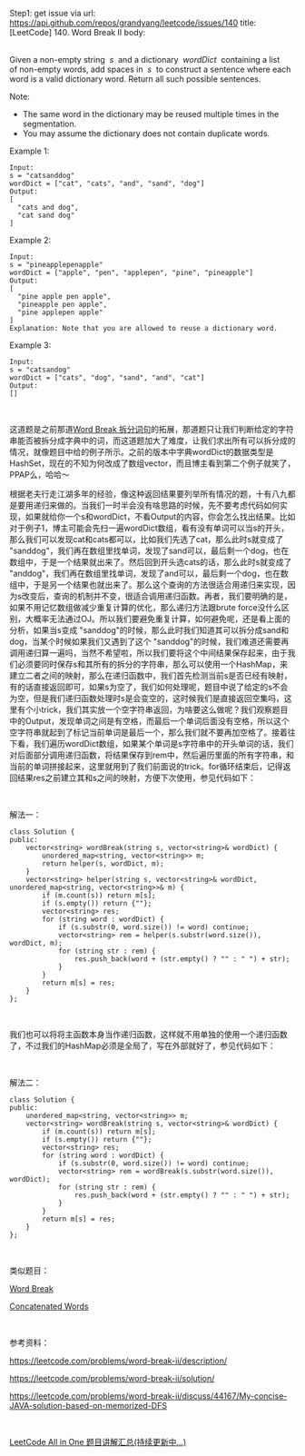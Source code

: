 Step1: get issue via url: https://api.github.com/repos/grandyang/leetcode/issues/140 
 title:[LeetCode] 140. Word Break II 
 body:  
  

Given a non-empty string  _s_  and a dictionary  _wordDict_  containing a list of non-empty words, add spaces in  _s_  to construct a sentence where each word is a valid dictionary word. Return all such possible sentences.

Note:

  * The same word in the dictionary may be reused multiple times in the segmentation.
  * You may assume the dictionary does not contain duplicate words.



Example 1:
    
    
    Input:
    s = "catsanddog"
    wordDict = ["cat", "cats", "and", "sand", "dog"]
    Output:
    [
      "cats and dog",
      "cat sand dog"
    ]
    

Example 2:
    
    
    Input:
    s = "pineapplepenapple"
    wordDict = ["apple", "pen", "applepen", "pine", "pineapple"]
    Output:
    [
      "pine apple pen apple",
      "pineapple pen apple",
      "pine applepen apple"
    ]
    Explanation: Note that you are allowed to reuse a dictionary word.
    

Example 3:
    
    
    Input:
    s = "catsandog"
    wordDict = ["cats", "dog", "sand", "and", "cat"]
    Output:
    []

 

这道题是之前那道[Word Break 拆分词句](http://www.cnblogs.com/grandyang/p/4257740.html)的拓展，那道题只让我们判断给定的字符串能否被拆分成字典中的词，而这道题加大了难度，让我们求出所有可以拆分成的情况，就像题目中给的例子所示。之前的版本中字典wordDict的数据类型是HashSet，现在的不知为何改成了数组vector，而且博主看到第二个例子就笑了，PPAP么，哈哈～

根据老夫行走江湖多年的经验，像这种返回结果要列举所有情况的题，十有八九都是要用递归来做的。当我们一时半会没有啥思路的时候，先不要考虑代码如何实现，如果就给你一个s和wordDict，不看Output的内容，你会怎么找出结果。比如对于例子1，博主可能会先扫一遍wordDict数组，看有没有单词可以当s的开头，那么我们可以发现cat和cats都可以，比如我们先选了cat，那么此时s就变成了 "sanddog"，我们再在数组里找单词，发现了sand可以，最后剩一个dog，也在数组中，于是一个结果就出来了。然后回到开头选cats的话，那么此时s就变成了 "anddog"，我们再在数组里找单词，发现了and可以，最后剩一个dog，也在数组中，于是另一个结果也就出来了。那么这个查询的方法很适合用递归来实现，因为s改变后，查询的机制并不变，很适合调用递归函数。再者，我们要明确的是，如果不用记忆数组做减少重复计算的优化，那么递归方法跟brute force没什么区别，大概率无法通过OJ。所以我们要避免重复计算，如何避免呢，还是看上面的分析，如果当s变成 "sanddog"的时候，那么此时我们知道其可以拆分成sand和dog，当某个时候如果我们又遇到了这个 "sanddog"的时候，我们难道还需要再调用递归算一遍吗，当然不希望啦，所以我们要将这个中间结果保存起来，由于我们必须要同时保存s和其所有的拆分的字符串，那么可以使用一个HashMap，来建立二者之间的映射，那么在递归函数中，我们首先检测当前s是否已经有映射，有的话直接返回即可，如果s为空了，我们如何处理呢，题目中说了给定的s不会为空，但是我们递归函数处理时s是会变空的，这时候我们是直接返回空集吗，这里有个小trick，我们其实放一个空字符串返回，为啥要这么做呢？我们观察题目中的Output，发现单词之间是有空格，而最后一个单词后面没有空格，所以这个空字符串就起到了标记当前单词是最后一个，那么我们就不要再加空格了。接着往下看，我们遍历wordDict数组，如果某个单词是s字符串中的开头单词的话，我们对后面部分调用递归函数，将结果保存到rem中，然后遍历里面的所有字符串，和当前的单词拼接起来，这里就用到了我们前面说的trick。for循环结束后，记得返回结果res之前建立其和s之间的映射，方便下次使用，参见代码如下：

 

解法一：
    
    
    class Solution {
    public:
        vector<string> wordBreak(string s, vector<string>& wordDict) {
            unordered_map<string, vector<string>> m;
            return helper(s, wordDict, m);
        }
        vector<string> helper(string s, vector<string>& wordDict, unordered_map<string, vector<string>>& m) {
            if (m.count(s)) return m[s];
            if (s.empty()) return {""};
            vector<string> res;
            for (string word : wordDict) {
                if (s.substr(0, word.size()) != word) continue;
                vector<string> rem = helper(s.substr(word.size()), wordDict, m);
                for (string str : rem) {
                    res.push_back(word + (str.empty() ? "" : " ") + str);
                }
            }
            return m[s] = res;
        }
    };

 

我们也可以将将主函数本身当作递归函数，这样就不用单独的使用一个递归函数了，不过我们的HashMap必须是全局了，写在外部就好了，参见代码如下：

 

解法二：
    
    
    class Solution {
    public:
        unordered_map<string, vector<string>> m;
        vector<string> wordBreak(string s, vector<string>& wordDict) {
            if (m.count(s)) return m[s];
            if (s.empty()) return {""};
            vector<string> res;
            for (string word : wordDict) {
                if (s.substr(0, word.size()) != word) continue;
                vector<string> rem = wordBreak(s.substr(word.size()), wordDict);
                for (string str : rem) {
                    res.push_back(word + (str.empty() ? "" : " ") + str);
                }
            }
            return m[s] = res;
        }
    };

 

类似题目：

[Word Break](http://www.cnblogs.com/grandyang/p/4257740.html)

[Concatenated Words](http://www.cnblogs.com/grandyang/p/6254527.html)

 

参考资料：

<https://leetcode.com/problems/word-break-ii/description/>

<https://leetcode.com/problems/word-break-ii/solution/>

<https://leetcode.com/problems/word-break-ii/discuss/44167/My-concise-JAVA-solution-based-on-memorized-DFS>

 

[LeetCode All in One 题目讲解汇总(持续更新中...)](http://www.cnblogs.com/grandyang/p/4606334.html)
